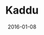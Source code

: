 ---
title: Kaddu
subtitle: 
layout: default
modal-id: 6
date: 2016-01-08
img: cb2.jpg
thumbnail: cb2.jpg
alt: image-alt
project-date: January 2016
client: Start Bootstrap
category: Dishes
description: 
---